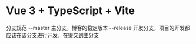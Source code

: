 # Vue 3 + TypeScript + Vite

分支规范
  --master
      主分支，博客的稳定版本
  --release
      开发分支，项目的开发都应该在该分支进行开发，在提交到主分支
